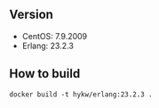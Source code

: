 ## Version
- CentOS: 7.9.2009
- Erlang: 23.2.3

## How to build

```
docker build -t hykw/erlang:23.2.3 .
```
